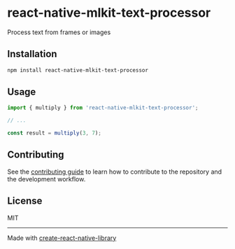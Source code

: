 # react-native-mlkit-text-processor

Process text from frames or images

## Installation

```sh
npm install react-native-mlkit-text-processor
```

## Usage


```js
import { multiply } from 'react-native-mlkit-text-processor';

// ...

const result = multiply(3, 7);
```


## Contributing

See the [contributing guide](CONTRIBUTING.md) to learn how to contribute to the repository and the development workflow.

## License

MIT

---

Made with [create-react-native-library](https://github.com/callstack/react-native-builder-bob)
